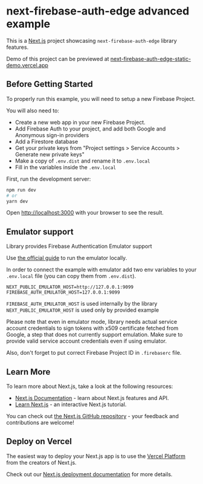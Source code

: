 # next-firebase-auth-edge advanced example

This is a [Next.js](https://nextjs.org/) project showcasing `next-firebase-auth-edge` library features.

Demo of this project can be previewed at [next-firebase-auth-edge-static-demo.vercel.app](https://next-firebase-auth-edge-static-demo.vercel.app/) 

## Before Getting Started

To properly run this example, you will need to setup a new Firebase Project.

You will also need to:
- Create a new web app in your new Firebase Project.
- Add Firebase Auth to your project, and add both Google and Anonymous sign-in providers
- Add a Firestore database
- Get your private keys from "Project settings > Service Accounts > Generate new private keys"
- Make a copy of `.env.dist` and rename it to `.env.local`
- Fill in the variables inside the `.env.local`


First, run the development server:

```bash
npm run dev
# or
yarn dev
```

Open [http://localhost:3000](http://localhost:3000) with your browser to see the result.

## Emulator support

Library provides Firebase Authentication Emulator support

Use [the official guide](https://firebase.google.com/docs/functions/local-emulator) to run the emulator locally.

In order to connect the example with emulator add two env variables to your `.env.local` file (you can copy them from `.env.dist`).

```shell
NEXT_PUBLIC_EMULATOR_HOST=http://127.0.0.1:9099
FIREBASE_AUTH_EMULATOR_HOST=127.0.0.1:9099
```

`FIREBASE_AUTH_EMULATOR_HOST` is used internally by the library
`NEXT_PUBLIC_EMULATOR_HOST` is used only by provided example

Please note that even in emulator mode, library needs actual service account credentials to sign tokens with x509 certificate fetched from Google, a step that does not currently support emulation. Make sure to provide valid service account credentials even if using emulator.

Also, don't forget to put correct Firebase Project ID in `.firebaserc` file.

## Learn More

To learn more about Next.js, take a look at the following resources:

- [Next.js Documentation](https://nextjs.org/docs) - learn about Next.js features and API.
- [Learn Next.js](https://nextjs.org/learn) - an interactive Next.js tutorial.

You can check out [the Next.js GitHub repository](https://github.com/vercel/next.js/) - your feedback and contributions are welcome!

## Deploy on Vercel

The easiest way to deploy your Next.js app is to use the [Vercel Platform](https://vercel.com/new?utm_medium=default-template&filter=next.js&utm_source=create-next-app&utm_campaign=create-next-app-readme) from the creators of Next.js.

Check out our [Next.js deployment documentation](https://nextjs.org/docs/deployment) for more details.
